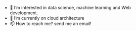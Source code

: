 - 👀 I’m interested in data science, machine learning and Web development.
- 🌱 I’m currently on cloud architecture
- 📫 How to reach me? send me an email!

<!---
smcgustavo/smcgustavo is a ✨ special ✨ repository because its `README.md` (this file) appears on your GitHub profile.
You can click the Preview link to take a look at your changes.
--->
